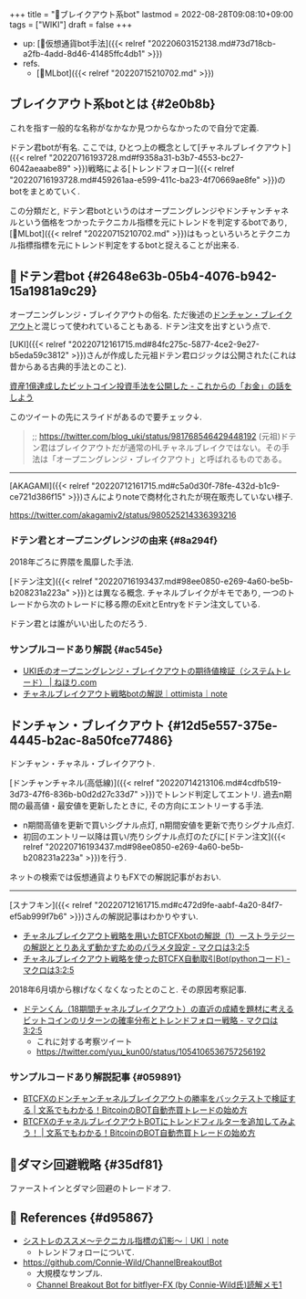 +++
title = "📝ブレイクアウト系bot"
lastmod = 2022-08-28T09:08:10+09:00
tags = ["WIKI"]
draft = false
+++

-   up: [🔖仮想通貨bot手法]({{< relref "20220603152138.md#73d718cb-a2fb-4add-8d46-41485ffc4db1" >}})
-   refs.
    -   [📝MLbot]({{< relref "20220715210702.md" >}})


## ブレイクアウト系botとは {#2e0b8b}

これを指す一般的な名称がなかなか見つからなかったので自分で定義.

ドテン君botが有名. ここでは, ひとつ上の概念として[チャネルブレイクアウト]({{< relref "20220716193728.md#f9358a31-b3b7-4553-bc27-6042aeaabe89" >}})戦略による[トレンドフォロー]({{< relref "20220716193728.md#459261aa-e599-411c-ba23-4f70669ae8fe" >}})のbotをまとめていく.

この分類だと, ドテン君botというのはオープニングレンジやドンチャンチャネルという価格をつかったテクニカル指標を元にトレンドを判定するbotであり, [📝MLbot]({{< relref "20220715210702.md" >}})はもっといろいろとテクニカル指標指標を元にトレンド判定をするbotと捉えることが出来る.


## 📝ドテン君bot {#2648e63b-05b4-4076-b942-15a1981a9c29}

オープニングレンジ・ブレイクアウトの俗名. ただ後述の[ドンチャン・ブレイクアウト](#12d5e557-375e-4445-b2ac-8a50fce77486)と混じって使われていることもある. ドテン注文を出すという点で.

[UKI]({{< relref "20220712161715.md#84fc275c-5877-4ce2-9e27-b5eda59c3812" >}})さんが作成した元祖ドテン君ロジックは公開された(これは昔からある古典的手法とのこと).

[資産1億達成したビットコイン投資手法を公開した - これからの「お金」の話をしよう](https://we.love-profit.com/entry/2018/04/07/095640)

このツイートの先にスライドがあるので要チェック↓.

> ;; <https://twitter.com/blog_uki/status/981768546429448192>
> (元祖)ドテン君はブレイクアウトだが通常のHLチャネルブレイクではない。その手法は「オープニングレンジ・ブレイクアウト」と呼ばれるものである。

---

[AKAGAMI]({{< relref "20220712161715.md#c5a0d30f-78fe-432d-b1c9-ce721d386f15" >}})さんによりnoteで商材化されたが現在販売していない様子.

<https://twitter.com/akagamiv2/status/980525214336393216>


### ドテン君とオープニングレンジの由来 {#8a294f}

2018年ごろに界隈を風靡した手法.

[ドテン注文]({{< relref "20220716193437.md#98ee0850-e269-4a60-be5b-b208231a223a" >}})とは異なる概念. チャネルブレイクがキモであり, 一つのトレードから次のトレードに移る際のExitとEntryをドテン注文している.

ドテン君とは誰がいい出したのだろう.


### サンプルコードあり解説 {#ac545e}

-   [UKI氏のオープニングレンジ・ブレイクアウトの期待値検証（システムトレード） | ねほり.com](https://nehori.com/nikki/2022/02/13/post-38010/)
-   [チャネルブレイクアウト戦略botの解説｜ottimista｜note](https://note.com/ottimista/n/n9bd040498cb4)


## ドンチャン・ブレイクアウト {#12d5e557-375e-4445-b2ac-8a50fce77486}

ドンチャン・チャネル・ブレイクアウト.

[ドンチャンチャネル(高低線)]({{< relref "20220714213106.md#4cdfb519-3d73-47f6-836b-b0d2d27c33d7" >}})でトレンド判定してエントリ. 過去n期間の最高値・最安値を更新したときに, その方向にエントリーする手法.

-   n期間高値を更新で買いシグナル点灯, n期間安値を更新で売りシグナル点灯.
-   初回のエントリー以降は買い/売りシグナル点灯のたびに[ドテン注文]({{< relref "20220716193437.md#98ee0850-e269-4a60-be5b-b208231a223a" >}})を行う.

ネットの検索では仮想通貨よりもFXでの解説記事がおおい.

---

[スナフキン]({{< relref "20220712161715.md#c472d9fe-aabf-4a20-84f7-ef5ab999f7b6" >}})さんの解説記事はわかりやすい.

-   [チャネルブレイクアウト戦略を用いたBTCFXbotの解説（1）ーストラテジーの解説ととりあえず動かすためのパラメタ設定 - マクロは3:2:5](https://sshuhei.com/entry/explanation1_channelbreakout/)
-   [チャネルブレイクアウト戦略を使ったBTCFX自動取引Bot(pythonコード) - マクロは3:2:5](https://sshuhei.com/entry/channelbreakout/)

2018年6月頃から稼げなくなくなったとのこと. その原因考察記事.

-   [ドテンくん（18期間チャネルブレイクアウト）の直近の成績を題材に考えるビットコインのリターンの確率分布とトレンドフォロー戦略 - マクロは3:2:5](https://sshuhei.com/entry/trend_following/)
    -   これに対する考察ツイート
    -   <https://twitter.com/yuu_kun00/status/1054106536757256192>


### サンプルコードあり解説記事 {#059891}

-   [BTCFXのドンチャンチャネルブレイクアウトの勝率をバックテストで検証する | 文系でもわかる！BitcoinのBOT自動売買トレードの始め方](https://ryota-trade.com/?p=1942)
-   [BTCFXのチャネルブレイクアウトBOTにトレンドフィルターを追加してみよう！ | 文系でもわかる！BitcoinのBOT自動売買トレードの始め方](https://ryota-trade.com/?p=5044)


## 📍ダマシ回避戦略 {#35df81}

ファーストインとダマシ回避のトレードオフ.


## <span class="org-todo todo _">🔗</span> References {#d95867}

-   [シストレのススメ～テクニカル指標の幻影～｜UKI｜note](https://note.com/uki_profit/n/nc2ba6bd11a0f)
    -   トレンドフォローについて.
-   <https://github.com/Connie-Wild/ChannelBreakoutBot>
    -   大規模なサンプル.
    -   [Channel Breakout Bot for bitflyer-FX (by Connie-Wild氏)読解メモ1](https://note.com/wanna_be_free/n/n6e0d66010a4e)
